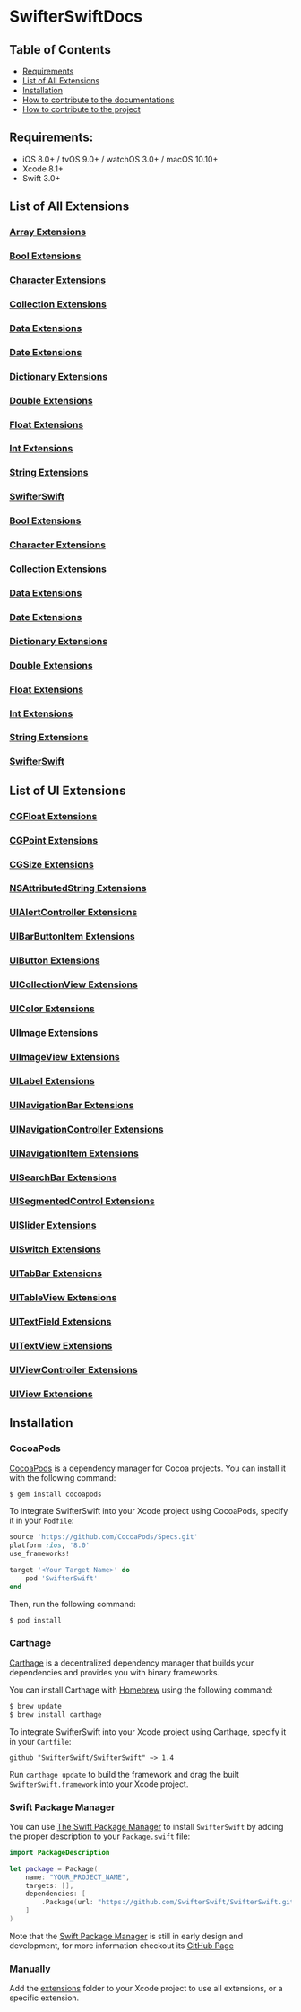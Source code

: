 # SwifterSwiftDocs

## Table of Contents
- [Requirements](#requirements)
- [List of All Extensions](#list-of-all-extensions)
- [Installation](#installation)
- [How to contribute to the documentations](https://github.com/SwifterSwift/SwifterSwiftDocs/blob/stable/CONTRIBUTING.md)
- [How to contribute to the project](https://github.com/SwifterSwift/SwifterSwift/blob/stable/CONTRIBUTING.md)

## Requirements:
- iOS 8.0+ / tvOS 9.0+ / watchOS 3.0+ / macOS 10.10+
- Xcode 8.1+
- Swift 3.0+

## List of All Extensions

### [Array Extensions](./Docs/ArrayExtensions.md)
### [Bool Extensions](./Docs/BoolExtensions.md)
### [Character Extensions](./Docs/CharacterExtensions.md)
### [Collection Extensions](./Docs/CollectionExtensions.md)
### [Data Extensions](./Docs/DataExtensions.md)
### [Date Extensions](./Docs/DateExtensions.md)
### [Dictionary Extensions](./Docs/DictionaryExtensions.md)
### [Double Extensions](./Docs/DoubleExtensions.md)
### [Float Extensions](./Docs/FloatExtensions.md)
### [Int Extensions](./Docs/IntExtensions.md)
### [String Extensions](./Docs/StringExtensions.md)
### [SwifterSwift](./Docs/SwifterSwift.md)
### [Bool Extensions](./Docs/BoolExtensions.md)
### [Character Extensions](./Docs/CharacterExtensions.md)
### [Collection Extensions](./Docs/CollectionExtensions.md)
### [Data Extensions](./Docs/DataExtensions.md)
### [Date Extensions](./Docs/DateExtensions.md)
### [Dictionary Extensions](./Docs/DictionaryExtensions.md)
### [Double Extensions](./Docs/DoubleExtensions.md)
### [Float Extensions](./Docs/FloatExtensions.md)
### [Int Extensions](./Docs/IntExtensions.md)
### [String Extensions](./Docs/StringExtensions.md)
### [SwifterSwift](./Docs/SwifterSwift.md)

## List of UI Extensions
### [CGFloat Extensions](./Docs/CGFloatExtensions.md)
### [CGPoint Extensions](./Docs/CGPointExtensions.md)
### [CGSize Extensions](./Docs/CGSizeExtensions.md)
### [NSAttributedString Extensions](./Docs/NSAttributedStringExtensions.md)
### [UIAlertController Extensions](./Docs/UIAlertControllerExtensions.md)
### [UIBarButtonItem Extensions](./Docs/UIBarButtonItemExtensions.md)
### [UIButton Extensions](./Docs/UIButtonExtensions.md)
### [UICollectionView Extensions](./Docs/UICollectionViewExtensions.md)
### [UIColor Extensions](./Docs/UIColorExtensions.md)
### [UIImage Extensions](./Docs/UIImageExtensions.md)
### [UIImageView Extensions](./Docs/UIImageViewExtensions.md)
### [UILabel Extensions](./Docs/UILabelExtensions.md)
### [UINavigationBar Extensions](./Docs/UINavigationBarExtensions.md)
### [UINavigationController Extensions](./Docs/UINavigationControllerExtensions.md)
### [UINavigationItem Extensions](./Docs/UINavigationItemExtensions.md)
### [UISearchBar Extensions](./Docs/UISearchBarExtensions.md)
### [UISegmentedControl Extensions](./Docs/UISegmentedControlExtensions.md)
### [UISlider Extensions](./Docs/UISliderExtensions.md)
### [UISwitch Extensions](./Docs/UISwitchExtensions.md)
### [UITabBar Extensions](./Docs/UITabBarExtensions.md)
### [UITableView Extensions](./Docs/UITableViewExtensions.md)
### [UITextField Extensions](./Docs/UITextFieldExtensions.md)
### [UITextView Extensions](./Docs/UITextViewExtensions.md)
### [UIViewController Extensions](./Docs/UIViewControllerExtensions.md)
### [UIView Extensions](./Docs/UIViewExtensions.md)


## Installation

### CocoaPods

[CocoaPods](http://cocoapods.org) is a dependency manager for Cocoa projects. You can install it with the following command:

```bash
$ gem install cocoapods
```

To integrate SwifterSwift into your Xcode project using CocoaPods, specify it in your `Podfile`:

```ruby
source 'https://github.com/CocoaPods/Specs.git'
platform :ios, '8.0'
use_frameworks!

target '<Your Target Name>' do
    pod 'SwifterSwift'
end
```

Then, run the following command:

```bash
$ pod install
```


### Carthage

[Carthage](https://github.com/Carthage/Carthage) is a decentralized dependency manager that builds your dependencies and provides you with binary frameworks.

You can install Carthage with [Homebrew](http://brew.sh/) using the following command:

```bash
$ brew update
$ brew install carthage
```

To integrate SwifterSwift into your Xcode project using Carthage, specify it in your `Cartfile`:

```ogdl
github "SwifterSwift/SwifterSwift" ~> 1.4
```

Run `carthage update` to build the framework and drag the built `SwifterSwift.framework` into your Xcode project.



### Swift Package Manager

You can use [The Swift Package Manager](https://swift.org/package-manager) to install `SwifterSwift` by adding the proper description to your `Package.swift` file:

```swift
import PackageDescription

let package = Package(
    name: "YOUR_PROJECT_NAME",
    targets: [],
    dependencies: [
        .Package(url: "https://github.com/SwifterSwift/SwifterSwift.git", versions: Version(1,4,0)..<Version(3, .max, .max)),
    ]
)
```

Note that the [Swift Package Manager](https://swift.org/package-manager) is still in early design and development, for more information checkout its [GitHub Page](https://github.com/apple/swift-package-manager)



### Manually

Add the [extensions](https://github.com/SwifterSwift/SwifterSwift/tree/stable/Source) folder to your Xcode project to use all extensions, or a specific extension.
